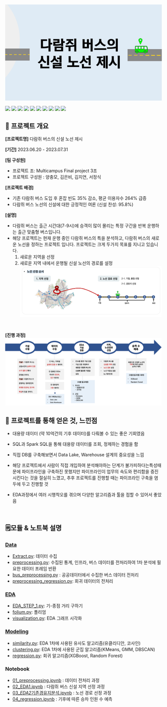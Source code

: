 ![daram_thumbnail](./img/daram_thumb.png)


<img src="https://img.shields.io/badge/python-3776AB?style=for-the-badge&logo=python&logoColor=white">  <img src="https://img.shields.io/badge/MySQL-4479A1?style=for-the-badge&logo=MySQL&logoColor=white">
<img src="https://img.shields.io/badge/Apache Spark-E25A1C?style=for-the-badge&logo=Apache Spark&logoColor=white">  <img src="https://img.shields.io/badge/pandas-150458?style=for-the-badge&logo=pandas&logoColor=white"> <img src="https://img.shields.io/badge/Numpy-013243?style=for-the-badge&logo=numpy&logoColor=white"> <img src="https://img.shields.io/badge/Amazon EC2-FF9900?style=for-the-badge&logo=Amazon ec2&logoColor=white"> <img src="https://img.shields.io/badge/Jupyter-F37626?style=for-the-badge&logo=jupyter&logoColor=white"> <img src="https://img.shields.io/badge/Folium-77B829?style=for-the-badge&logo=Folium&logoColor=white"> <img src="https://img.shields.io/badge/Apache parquet-50ABF1?style=for-the-badge&logo=apache parquet&logoColor=white"> 
<img src="https://img.shields.io/badge/scikit learn-F7931E?style=for-the-badge&logo=scikit learn&logoColor=white">

## 📂 프로젝트 개요
**[프로젝트명]** 다람쥐 버스의 신설 노선 제시

**[기간]** 2023.06.20 - 2023.07.31

**[팀 구성원]**
- 프로젝트 조: Multicampus Final project 3조
- 프로젝트 구성원 : 양충모, 김은비, 김지연, 서정식   
  
**[프로젝트 배경]** 
- 기존 다람쥐 버스 도입 후 혼잡 빈도 35% 감소, 평균 이용자수 264% 급증
- 다람쥐 버스 노선의 신설에 대한 긍정적인 여론 (신설 찬성: 95.8%)

**[설명]**

- 다람쥐 버스는 출근 시간대(7-9시)에 승객이 많이 몰리는 특정 구간을 반복 운행하는 출근 맞춤형 버스입니다.
- 해당 프로젝트는 현재 운행 중인 다람쥐 버스의 특을 분석하고, 다람쥐 버스의 새로운 노선을 정하는 프로젝트 입니다. 프로젝트는 크게 두가지 목표를 지니고 있습니다.
    1. 새로운 지역을 선정
    2. 새로운 지역 내에서 운행될 신설 노선의 경로를 설정
   ![img](./img/daram_img2.png)   
  
<br>

**[진행 과정]**
![Alt text](./img/image.png)
<br> 

## 🎁 프로젝트를 통해 얻은 것, 느낀점
- 대용량 데이터 (약 10억건의 기후 데이터)를 다뤄볼 수 있는 좋은 기회였음

- SQL과 Spark SQL을 통해 대용량 데이터를 조회, 정제하는 경험을 함

- 직접 DB를 구축해보면서 Data Lake, Warehouse 설계의 중요성을 느낌

- 해당 프로젝트에서 사람이 직접 개입하여 분석해야하는 단계가 불가피하다는특성때문에 파이프라인을 구축하진 못했지만 파이프라인이 업무의 속도와 편리함을 증진시킨다는 것을 절실히 느꼈고, 추후 프로젝트를 진행할 때는 파이프라인 구축을 염두에 두고 진행할 것

- EDA과정에서 여러 시행착오를 겪으며 다양한 알고리즘과 툴을 접할 수 있어서 좋았음

<br>

## 🗒️모듈 & 노트북 설명

### [Data](./src/Data/)

- [Extract.py](./src/Data/Extract.py): 데이터 수집
- [preprocessing.py](./src/Data/preprocessing.py): 수집된 통계, 인프라, 버스 데이터를 전처리하여 1차 분석에 필요한 데이터 프레임 반환
- [bus_preprocessing.py](./src/Data/bus_preprocessing.py) : 공공데이터에서 수집한 버스 데이터 전처리
- [preprocessing_regression.py](./src/Data/preprocessing_regression.py): 회귀 데이터의 전처리

### [EDA](./src/EDA/)
- [EDA_STEP_1.py](./src/02_EDA1.ipynb): 기-종점 거리 구하기
- [folium.py](./src/EDA/folium.py): 폴리엄
- [visualization.py](./src/EDA/visualization.py): EDA 그래프 시각화
  

### [Modeling](./src/Modeling/)
- [similarity.py](./src/Modeling/similarity.py): EDA 1차에 사용된 유사도 알고리즘(유클리디안, 코사인)
- [clustering.py](./src/Modeling/clustering.py): EDA 1차에 사용된 군집 알고리즘(KMeans, GMM, DBSCAN)
- [regression.py](./src/Modeling/regression.py): 회귀 알고리즘(XGBoost, Random Forest)

### Notebook
- [01_preprocessing.ipynb](./src/01_preprocessing.ipynb) : 데이터 전처리 과정
- [02_EDA1.ipynb](./src/02_EDA1.ipynb) : 다람쥐 버스 신설 지역 선정 과정
- [03\_*EDA2*기존경유지분석.ipynb](./src/03_EDA2_기존경유지분석.ipynb) : 노선 경로 선정 과정
- [04_regression.ipynb](./src/04_regression.ipynb) : 기후에 따른 승차 인원 수 예측
